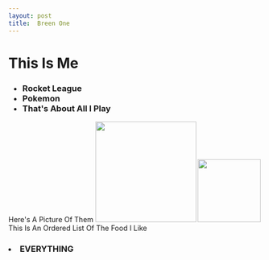 ```yaml
---
layout: post
title:  Breen One
---
```

<html>
<head>
<h1>This Is Me</h1>
<title>
This Is An Unordered List Of The Games I Like
</title>
<h3>
<ul>
<li>
Rocket League
</li>
<li>
Pokemon
</li>
<li>
That's About All I Play
</li>
</ul>
</h3>
Here's A Picture Of Them
 <img src="http://vignette1.wikia.nocookie.net/adventuretimewithfinnandjake/images/c/c2/Pokemon-logo.jpg/revision/latest?cb=20130307192515" width="200px" />
 <img src="http://vignette1.wikia.nocookie.net/rocketleague/images/3/32/Rocket_League_Logo.png/revision/latest?cb=20150611180530" width="125px" />
<br>
This Is An Ordered List Of The Food I Like
<h3>
<ol>
</ol>
<li>
EVERYTHING
</li>
</h3>
</head>
<body>
</body>
</html>
